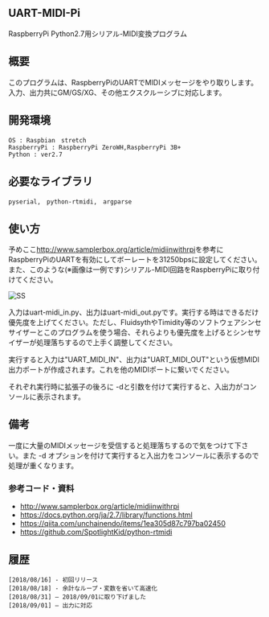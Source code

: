 ## UART-MIDI-Pi
RaspberryPi Python2.7用シリアル-MIDI変換プログラム

## 概要
このプログラムは、RaspberryPiのUARTでMIDIメッセージをやり取りします。入力、出力共にGM/GS/XG、その他エクスクルーシブに対応します。

## 開発環境
    OS : Raspbian　stretch
    RaspberryPi : RaspberryPi ZeroWH,RaspberryPi 3B+
    Python : ver2.7

## 必要なライブラリ
    pyserial,　python-rtmidi,　argparse

## 使い方
予めここ<http://www.samplerbox.org/article/midiinwithrpi>を参考にRaspberryPiのUARTを有効にしてボーレートを31250bpsに設定してください。また、このような(※画像は一例です)シリアル-MIDI回路をRaspberryPiに取り付けてください。

![SS](https://github.com/YoutechA320U/UART-MIDI-Pi/UART-MIDI.png "SS")

入力はuart-midi_in.py、出力はuart-midi_out.pyです。実行する時はできるだけ優先度を上げてください。ただし、FluidsythやTimidity等のソフトウェアシンセサイザーとこのプログラムを使う場合、それらよりも優先度を上げるとシンセサイザーが処理落ちするので上手く調整してください。

実行すると入力は"UART_MIDI_IN"、出力は"UART_MIDI_OUT"という仮想MIDI出力ポートが作成されます。これを他のMIDIポートに繋いでください。

それぞれ実行時に拡張子の後ろに -dと引数を付けて実行すると、入出力がコンソールに表示されます。

## 備考
一度に大量のMIDIメッセージを受信すると処理落ちするので気をつけて下さい。また -d オプションを付けて実行すると入出力をコンソールに表示するので処理が重くなります。

### 参考コード・資料
 * <http://www.samplerbox.org/article/midiinwithrpi>  
 * <https://docs.python.org/ja/2.7/library/functions.html>
 * <https://qiita.com/unchainendo/items/1ea305d87c797ba02450>  
 * <https://github.com/SpotlightKid/python-rtmidi>  

## 履歴
    [2018/08/16] - 初回リリース
    [2018/08/18] - 余計なループ・変数を省いて高速化
    [2018/08/31] – 2018/09/01に取り下げました
    [2018/09/01] – 出力に対応

